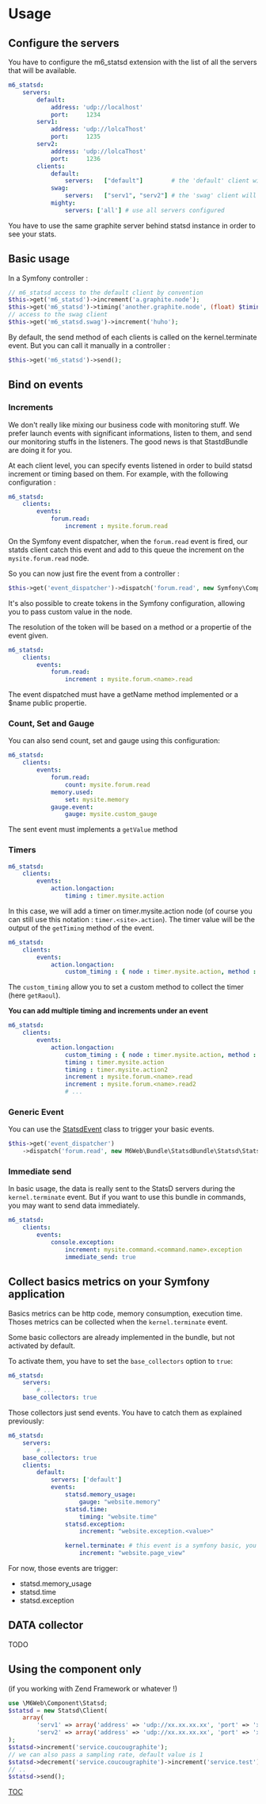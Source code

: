 # Usage


## Configure the servers

You have to configure the m6_statsd extension with the list of all the servers that will be available.

```yaml
m6_statsd:
    servers:
        default:
            address: 'udp://localhost'
            port:     1234
        serv1:
            address: 'udp://lolcaThost'
            port:     1235
        serv2:
            address: 'udp://lolcaThost'
            port:     1236
        clients:
            default:
                servers:   ["default"]        # the 'default' client will use only the default server
            swag:
                servers:   ["serv1", "serv2"] # the 'swag' client will use serv1 OR serv2 to send the datas
            mighty:
                servers: ['all'] # use all servers configured
```


You have to use the same graphite server behind statsd instance in order to see your stats.


## Basic usage

In a Symfony controller :

```php
// m6_statsd access to the default client by convention
$this->get('m6_statsd')->increment('a.graphite.node');
$this->get('m6_statsd')->timing('another.graphite.node', (float) $timing);
// access to the swag client
$this->get('m6_statsd.swag')->increment('huho');
```

By default, the send method of each clients is called on the kernel.terminate event. But you can call it manually in a controller :

```php
$this->get('m6_statsd')->send();
```

## Bind on events

### Increments

We don't really like mixing our business code with monitoring stuff. We prefer launch events with significant informations, listen to them, and send our monitoring stuffs in the listeners. The good news is that StastdBundle are doing it for you.

At each client level, you can specify events listened in order to build statsd increment or timing based on them.
For example, with the following configuration :

```yaml
m6_statsd:
    clients:
        events:
            forum.read:
                increment : mysite.forum.read
```

On the Symfony event dispatcher, when the ```forum.read``` event is fired, our statds client catch this event and add to this queue the increment on the ```mysite.forum.read``` node.

So you can now just fire the event from a controller :
```php
$this->get('event_dispatcher')->dispatch('forum.read', new Symfony\Component\EventDispatcher\Event());
```

It's also possible to create tokens in the Symfony configuration, allowing you to pass custom value in the node.

The resolution of the token will be based on a method or a propertie of the event given.


```yaml
m6_statsd:
    clients:
        events:
            forum.read:
                increment : mysite.forum.<name>.read
```

The event dispatched must have a getName method implemented or a $name public propertie.

### Count, Set and Gauge
You can also send count, set and gauge using this configuration:
```yaml
m6_statsd:
    clients:
        events:
            forum.read:
                count: mysite.forum.read
            memory.used:
                set: mysite.memory
            gauge.event:
                gauge: mysite.custom_gauge
```

The sent event must implements a ```getValue``` method


### Timers

```yaml
m6_statsd:
    clients:
        events:
            action.longaction:
                timing : timer.mysite.action
```

In this case, we will add a timer on timer.mysite.action node (of course you can still use this notation : `timer.<site>.action`). The timer value will be the output of the `getTiming` method of the event.

```yaml
m6_statsd:
    clients:
        events:
            action.longaction:
                custom_timing : { node : timer.mysite.action, method : getRaoul }
```

The `custom_timing` allow you to set a custom method to collect the timer (here `getRaoul`).

**You can add multiple timing and increments under an event**

```yaml
m6_statsd:
    clients:
        events:
            action.longaction:
                custom_timing : { node : timer.mysite.action, method : getRaoul }
                timing : timer.mysite.action
                timing : timer.mysite.action2
                increment : mysite.forum.<name>.read
                increment : mysite.forum.<name>.read2
                # ...
```

### Generic Event
You can use the [StatsdEvent](src/M6Web/Bundle/StatsdBundle/Statsd/StatsdEvent.php) class to trigger your basic events.

```php
$this->get('event_dispatcher')
    ->dispatch('forum.read', new M6Web\Bundle\StatsdBundle\Statsd\StatsdEvent($valueOrTiming));
```


### Immediate send

In basic usage, the data is really sent to the StatsD servers during the `kernel.terminate` event. But if you want to use this bundle in commands, you may want to send data immediately.

```yaml
m6_statsd:
    clients:
        events:
            console.exception:
                increment: mysite.command.<command.name>.exception
                immediate_send: true
```

## Collect basics metrics on your Symfony application

Basics metrics can be http code, memory consumption, execution time. Thoses metrics can be collected when the `kernel.terminate` event.

Some basic collectors are already implemented in the bundle, but not activated by default.

To activate them, you have to set the ```base_collectors``` option to ```true```:
```yaml
m6_statsd:
    servers:
        # ...
    base_collectors: true
```

Those collectors just send events. You have to catch them as explained previously:
```yaml
m6_statsd:
    servers:
        # ...
    base_collectors: true
    clients:
        default:
            servers: ['default']
            events: 
                statsd.memory_usage:
                    gauge: "website.memory"
                statsd.time:
                    timing: "website.time"
                statsd.exception:
                    increment: "website.exception.<value>"

                kernel.terminate: # this event is a symfony basic, you just have to listen to it to have the number of page view
                    increment: "website.page_view"
```

For now, those events are trigger:
* statsd.memory_usage
* statsd.time
* statsd.exception

## DATA collector

TODO


## Using the component only

(if you working with Zend Framework or whatever !)

```php
use \M6Web\Component\Statsd;
$statsd = new Statsd\Client(
    array(
        'serv1' => array('address' => 'udp://xx.xx.xx.xx', 'port' => 'xx'),
        'serv2' => array('address' => 'udp://xx.xx.xx.xx', 'port' => 'xx'))
);
$statsd->increment('service.coucougraphite');
// we can also pass a sampling rate, default value is 1
$statsd->decrement('service.coucougraphite')->increment('service.test')->timing('service.timeismoney', 0.2);
// ..
$statsd->send();
```

[TOC](toc.md)
